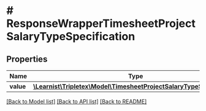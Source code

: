 # # ResponseWrapperTimesheetProjectSalaryTypeSpecification

## Properties

Name | Type | Description | Notes
------------ | ------------- | ------------- | -------------
**value** | [**\Learnist\Tripletex\Model\TimesheetProjectSalaryTypeSpecification**](TimesheetProjectSalaryTypeSpecification.md) |  | [optional]

[[Back to Model list]](../../README.md#models) [[Back to API list]](../../README.md#endpoints) [[Back to README]](../../README.md)
